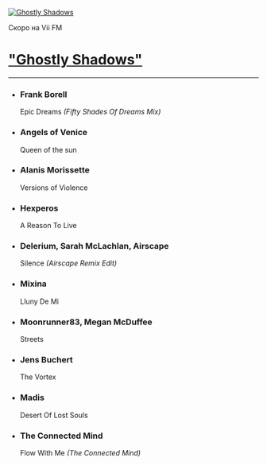 [![Ghostly Shadows](https://viifm.art/data/image/gs-465473575634426.jpg)][1]

Скоро на Vii FM

# ["Ghostly Shadows"][1]

---

- ### Frank Borell
  Epic Dreams _(Fifty Shades Of Dreams Mix)_
  
- ### Angels of Venice 
  Queen of the sun
  
- ### Alanis Morissette
  Versions of Violence
   
- ### Hexperos
  A Reason To Live

- ### Delerium, Sarah McLachlan, Airscape
  Silence _(Airscape Remix Edit)_
   
- ### Mixina
  Lluny De Mi
   
- ### Moonrunner83, Megan McDuffee
  Streets
   
- ### Jens Buchert
  The Vortex
   
- ### Madis
  Desert Of Lost Souls
   
- ### The Connected Mind
  Flow With Me _(The Connected Mind)_

  
  
[1]: https://t.me/viifm_lux
